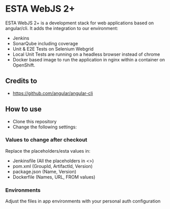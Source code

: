 # ESTA WebJS 2+
ESTA WebJS 2+ is a development stack for web applications based on angular/cli. It adds the integration to our environment:

* Jenkins
* SonarQube including coverage
* Unit & E2E Tests on Selenium Webgrid
* Local Unit Tests are running on a headless browser instead of chrome
* Docker based image to run the application in nginx within a container on OpenShift.

## Credits to
* https://github.com/angular/angular-cli

## How to use
* Clone this repository
* Change the following settings:

### Values to change after checkout
Replace the placeholders/esta values in:
- Jenkinsfile (All the placeholders in <>)
- pom.xml (GroupId, ArtifactId, Version)
- package.json (Name, Version)
- Dockerfile (Names, URL, FROM values)

### Environments
Adjust the files in app environments with your personal auth configuration
